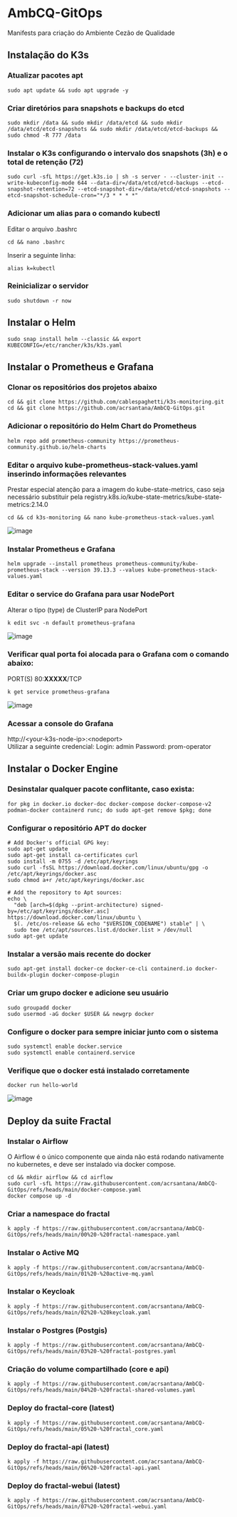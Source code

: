 # AmbCQ-GitOps
Manifests para criação do Ambiente Cezão de Qualidade

## Instalação do K3s
### Atualizar pacotes apt
```
sudo apt update && sudo apt upgrade -y
```
### Criar diretórios para snapshots e backups do etcd
```
sudo mkdir /data && sudo mkdir /data/etcd && sudo mkdir /data/etcd/etcd-snapshots && sudo mkdir /data/etcd/etcd-backups && sudo chmod -R 777 /data
```

### Instalar o K3s configurando o intervalo dos snapshots (3h) e o total de retenção (72)
```
sudo curl -sfL https://get.k3s.io | sh -s server - --cluster-init --write-kubeconfig-mode 644 --data-dir=/data/etcd/etcd-backups --etcd-snapshot-retention=72 --etcd-snapshot-dir=/data/etcd/etcd-snapshots --etcd-snapshot-schedule-cron="*/3 * * * *"
```

### Adicionar um alias para o comando kubectl
Editar o arquivo .bashrc
```
cd && nano .bashrc
```
Inserir a seguinte linha:
```
alias k=kubectl
```

### Reinicializar o servidor
```
sudo shutdown -r now
```

## Instalar o Helm
```
sudo snap install helm --classic && export KUBECONFIG=/etc/rancher/k3s/k3s.yaml
```

## Instalar o Prometheus e Grafana
### Clonar os repositórios dos projetos abaixo
```
cd && git clone https://github.com/cablespaghetti/k3s-monitoring.git
cd && git clone https://github.com/acrsantana/AmbCQ-GitOps.git
```

### Adicionar o repositório do Helm Chart do Prometheus
```
helm repo add prometheus-community https://prometheus-community.github.io/helm-charts
```

### Editar o arquivo kube-prometheus-stack-values.yaml inserindo informações relevantes
Prestar especial atenção para a imagem do kube-state-metrics, caso seja necessário substituir pela registry.k8s.io/kube-state-metrics/kube-state-metrics:2.14.0
```
cd && cd k3s-monitoring && nano kube-prometheus-stack-values.yaml
```
![image](https://github.com/user-attachments/assets/0b385c16-2e57-438f-8749-abc4341d7d6b)

### Instalar Prometheus e Grafana
```
helm upgrade --install prometheus prometheus-community/kube-prometheus-stack --version 39.13.3 --values kube-prometheus-stack-values.yaml
```

### Editar o service do Grafana para usar NodePort
Alterar o tipo (type) de ClusterIP para NodePort
```
k edit svc -n default prometheus-grafana
```
![image](https://github.com/user-attachments/assets/8ccc3b60-970d-40b9-bb3c-58094f707f6b)

### Verificar qual porta foi alocada para o Grafana com o comando abaixo:
PORT(S)
80:**XXXXX**/TCP
```
k get service prometheus-grafana
```
![image](https://github.com/user-attachments/assets/1335b592-8167-43f3-8064-c21636e0fca1)

### Acessar a console do Grafana
http://\<your-k3s-node-ip>:\<nodeport>  
Utilizar a seguinte credencial:
Login: admin
Password: prom-operator

## Instalar o Docker Engine
### Desinstalar qualquer pacote conflitante, caso exista:
```
for pkg in docker.io docker-doc docker-compose docker-compose-v2 podman-docker containerd runc; do sudo apt-get remove $pkg; done
```
### Configurar o repositório APT do docker
```
# Add Docker's official GPG key:
sudo apt-get update
sudo apt-get install ca-certificates curl
sudo install -m 0755 -d /etc/apt/keyrings
sudo curl -fsSL https://download.docker.com/linux/ubuntu/gpg -o /etc/apt/keyrings/docker.asc
sudo chmod a+r /etc/apt/keyrings/docker.asc

# Add the repository to Apt sources:
echo \
  "deb [arch=$(dpkg --print-architecture) signed-by=/etc/apt/keyrings/docker.asc] https://download.docker.com/linux/ubuntu \
  $(. /etc/os-release && echo "$VERSION_CODENAME") stable" | \
  sudo tee /etc/apt/sources.list.d/docker.list > /dev/null
sudo apt-get update
```
### Instalar a versão mais recente do docker
```
sudo apt-get install docker-ce docker-ce-cli containerd.io docker-buildx-plugin docker-compose-plugin
```
### Criar um grupo docker e adicione seu usuário
```
sudo groupadd docker
sudo usermod -aG docker $USER && newgrp docker
```
### Configure o docker para sempre iniciar junto com o sistema
```
sudo systemctl enable docker.service
sudo systemctl enable containerd.service
```
### Verifique que o docker está instalado corretamente
```
docker run hello-world
```
![image](https://github.com/user-attachments/assets/d2688461-2580-403b-af7c-cfa75b6be650)

## Deploy da suite Fractal
### Instalar o Airflow
O Airflow é o único componente que ainda não está rodando nativamente no kubernetes, e deve ser instalado via docker compose.
```
cd && mkdir airflow && cd airflow
sudo curl -sfL https://raw.githubusercontent.com/acrsantana/AmbCQ-GitOps/refs/heads/main/docker-compose.yaml
docker compose up -d
```

### Criar a namespace do fractal
```
k apply -f https://raw.githubusercontent.com/acrsantana/AmbCQ-GitOps/refs/heads/main/00%20-%20fractal-namespace.yaml
```

### Instalar o Active MQ
```
k apply -f https://raw.githubusercontent.com/acrsantana/AmbCQ-GitOps/refs/heads/main/01%20-%20active-mq.yaml
```

### Instalar o Keycloak
```
k apply -f https://raw.githubusercontent.com/acrsantana/AmbCQ-GitOps/refs/heads/main/02%20-%20keycloak.yaml
```

### Instalar o Postgres (Postgis)
```
k apply -f https://raw.githubusercontent.com/acrsantana/AmbCQ-GitOps/refs/heads/main/03%20-%20fractal-postgres.yaml
```

### Criação do volume compartilhado (core e api)
```
k apply -f https://raw.githubusercontent.com/acrsantana/AmbCQ-GitOps/refs/heads/main/04%20-%20fractal-shared-volumes.yaml
```

### Deploy do fractal-core (latest)
```
k apply -f https://raw.githubusercontent.com/acrsantana/AmbCQ-GitOps/refs/heads/main/05%20-%20fractal_core.yaml
```

### Deploy do fractal-api (latest)
```
k apply -f https://raw.githubusercontent.com/acrsantana/AmbCQ-GitOps/refs/heads/main/06%20-%20fractal-api.yaml
```

### Deploy do fractal-webui (latest)
```
k apply -f https://raw.githubusercontent.com/acrsantana/AmbCQ-GitOps/refs/heads/main/07%20-%20fractal-webui.yaml
```
